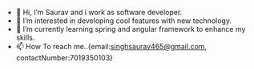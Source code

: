 - 👋 Hi, I’m Saurav and i work as software developer.
- 👀 I’m interested in developing cool features with new technology.
- 🌱 I’m currently learning spring and angular framework to enhance my skills.
- 📫 How To reach me..{email:singhsaurav465@gmail.com, contactNumber:7019350103}

<!---
Saurav465/Saurav465 is a ✨ special ✨ repository because its `README.md` (this file) appears on your GitHub profile.
You can click the Preview link to take a look at your changes.
--->
